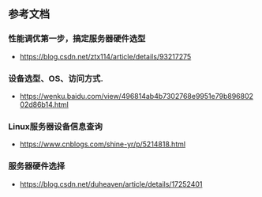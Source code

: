 ## 参考文档
### 性能调优第一步，搞定服务器硬件选型
- https://blog.csdn.net/ztx114/article/details/93217275
### 设备选型、OS、访问方式.
- https://wenku.baidu.com/view/496814ab4b7302768e9951e79b89680202d86b14.html
### Linux服务器设备信息查询
- https://www.cnblogs.com/shine-yr/p/5214818.html
### 服务器硬件选择
- https://blog.csdn.net/duheaven/article/details/17252401
